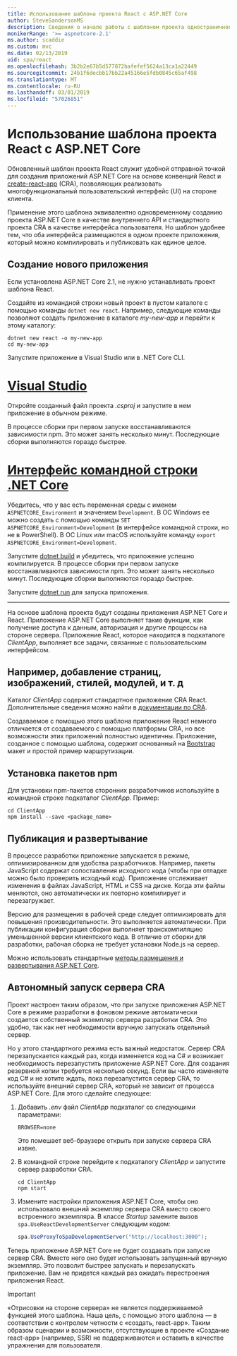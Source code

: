```yaml
---
title: Использование шаблона проекта React с ASP.NET Core
author: SteveSandersonMS
description: Сведения о начале работы с шаблоном проекта одностраничного приложения (SPA) ASP.NET Core для React и create-react-app.
monikerRange: '>= aspnetcore-2.1'
ms.author: scaddie
ms.custom: mvc
ms.date: 02/13/2019
uid: spa/react
ms.openlocfilehash: 3b2b2e67b5d577872bafefef5624a13ca1a22449
ms.sourcegitcommit: 24b1f6decbb17bb22a45166e5fdb0845c65af498
ms.translationtype: MT
ms.contentlocale: ru-RU
ms.lasthandoff: 03/01/2019
ms.locfileid: "57026851"
---
```

# <a name="use-the-react-project-template-with-aspnet-core"></a>Использование шаблона проекта React с ASP.NET Core

Обновленный шаблон проекта React служит удобной отправной точкой для создания приложений ASP.NET Core на основе конвенций React и [create-react-app](https://github.com/facebookincubator/create-react-app) (CRA), позволяющих реализовать многофункциональный пользовательский интерфейс (UI) на стороне клиента.

Применение этого шаблона эквивалентно одновременному созданию проекта ASP.NET Core в качестве внутреннего API и стандартного проекта CRA в качестве интерфейса пользователя. Но шаблон удобнее тем, что оба интерфейса размещаются в одном проекте приложения, который можно компилировать и публиковать как единое целое.

## <a name="create-a-new-app"></a>Создание нового приложения

Если установлена ASP.NET Core 2.1, не нужно устанавливать проект шаблона React.

Создайте из командной строки новый проект в пустом каталоге с помощью команды `dotnet new react`. Например, следующие команды позволяют создать приложение в каталоге *my-new-app* и перейти к этому каталогу:

```console
dotnet new react -o my-new-app
cd my-new-app
```

Запустите приложение в Visual Studio или в .NET Core CLI.

# <a name="visual-studiotabvisual-studio"></a>[Visual Studio](#tab/visual-studio)

Откройте созданный файл проекта *.csproj* и запустите в нем приложение в обычном режиме.

В процессе сборки при первом запуске восстанавливаются зависимости npm. Это может занять несколько минут. Последующие сборки выполняются гораздо быстрее.

# <a name="net-core-clitabnetcore-cli"></a>[Интерфейс командной строки .NET Core](#tab/netcore-cli)

Убедитесь, что у вас есть переменная среды с именем `ASPNETCORE_Environment` и значением `Development`. В ОС Windows ее можно создать с помощью команды `SET ASPNETCORE_Environment=Development` (в интерфейсе командной строки, но не в PowerShell). В ОС Linux или macOS используйте команду `export ASPNETCORE_Environment=Development`.

Запустите [dotnet build](/dotnet/core/tools/dotnet-build) и убедитесь, что приложение успешно компилируется. В процессе сборки при первом запуске восстанавливаются зависимости npm. Это может занять несколько минут. Последующие сборки выполняются гораздо быстрее.

Запустите [dotnet run](/dotnet/core/tools/dotnet-run) для запуска приложения.

---

На основе шаблона проекта будут созданы приложения ASP.NET Core и React. Приложение ASP.NET Core выполняет такие функции, как получение доступа к данным, авторизация и другие процессы на стороне сервера. Приложение React, которое находится в подкаталоге *ClientApp*, выполняет все задачи, связанные с пользовательским интерфейсом.

## <a name="add-pages-images-styles-modules-etc"></a>Например, добавление страниц, изображений, стилей, модулей, и т. д

Каталог *ClientApp* содержит стандартное приложение CRA React. Дополнительные сведения можно найти в [документации по CRA](https://github.com/facebookincubator/create-react-app/blob/master/packages/react-scripts/template/README.md).

Создаваемое с помощью этого шаблона приложение React немного отличается от создаваемого с помощью платформы CRA, но все возможности этих приложений полностью идентичны. Приложение, созданное с помощью шаблона, содержит основанный на [Bootstrap](https://getbootstrap.com/) макет и простой пример маршрутизации.

## <a name="install-npm-packages"></a>Установка пакетов npm

Для установки npm-пакетов сторонних разработчиков используйте в командной строке подкаталог *ClientApp*. Пример:

```console
cd ClientApp
npm install --save <package_name>
```

## <a name="publish-and-deploy"></a>Публикация и развертывание

В процессе разработки приложение запускается в режиме, оптимизированном для удобства разработчиков. Например, пакеты JavaScript содержат сопоставления исходного кода (чтобы при отладке можно было проверить исходный код). Приложение отслеживает изменения в файлах JavaScript, HTML и CSS на диске. Когда эти файлы меняются, оно автоматически их повторно компилирует и перезагружает.

Версию для размещения в рабочей среде следует оптимизировать для повышения производительности. Это выполняется автоматически. При публикации конфигурация сборки выполняет транскомпиляцию уменьшенной версии клиентского кода. В отличие от сборки для разработки, рабочая сборка не требует установки Node.js на сервер.

Можно использовать стандартные [методы размещения и развертывания ASP.NET Core](xref:host-and-deploy/index).

## <a name="run-the-cra-server-independently"></a>Автономный запуск сервера CRA

Проект настроен таким образом, что при запуске приложения ASP.NET Core в режиме разработки в фоновом режиме автоматически создается собственный экземпляр сервера разработки CRA. Это удобно, так как нет необходимости вручную запускать отдельный сервер.

Но у этого стандартного режима есть важный недостаток. Сервер CRA перезапускается каждый раз, когда изменяется код на C# и возникает необходимость перезапустить приложение ASP.NET Core. Для создания резервной копии требуется несколько секунд. Если вы часто изменяете код C# и не хотите ждать, пока перезапустится сервер CRA, то используйте внешний сервер CRA, который не зависит от процесса ASP.NET Core. Для этого сделайте следующее:

1. Добавить *.env* файл *ClientApp* подкаталог со следующими параметрами:

    ```
    BROWSER=none
    ```
    
    Это помешает веб-браузере открыть при запуске сервера CRA извне.

2. В командной строке перейдите к подкаталогу *ClientApp* и запустите сервер разработки CRA.

    ```console
    cd ClientApp
    npm start
    ```

3. Измените настройки приложения ASP.NET Core, чтобы оно использовало внешний экземпляр сервера CRA вместо своего встроенного экземпляра. В классе *Startup* замените вызов `spa.UseReactDevelopmentServer` следующим кодом:

    ```csharp
    spa.UseProxyToSpaDevelopmentServer("http://localhost:3000");
    ```

Теперь приложение ASP.NET Core не будет создавать при запуске сервер CRA. Вместо него оно будет использовать запущенный вручную экземпляр. Это позволит быстрее запускать и перезапускать приложение. Вам не придется каждый раз ожидать перестроения приложения React.

> [!IMPORTANT]
> «Отрисовки на стороне сервера» не является поддерживаемой функцией этого шаблона. Наша цель, с помощью этого шаблона — в соответствии с контролем четности с «создать, react-app». Таким образом сценарии и возможности, отсутствующие в проекте «Создание react-app» (например, SSR) не поддерживаются и оставить в качестве упражнения для пользователя.
